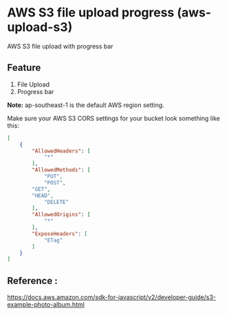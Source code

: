 # AWS S3 file upload progress (aws-upload-s3)
AWS S3 file upload with progress bar 

## Feature 
1. File Upload 
2. Progress bar

<strong>Note:</strong> ap-southeast-1 is the default AWS region setting.

Make sure your AWS S3 CORS settings for your bucket look something like this:
```json
[
    {
        "AllowedHeaders": [
            "*"
        ],
        "AllowedMethods": [
            "PUT",
            "POST",
	    "GET",
	    "HEAD",
            "DELETE"
        ],
        "AllowedOrigins": [
            "*"
        ],
        "ExposeHeaders": [
            "ETag"
        ]
    }
]
```

## Reference : 
https://docs.aws.amazon.com/sdk-for-javascript/v2/developer-guide/s3-example-photo-album.html
